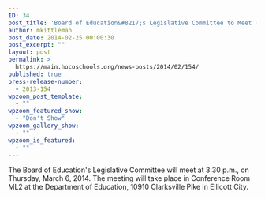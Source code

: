 ```yaml
---
ID: 34
post_title: 'Board of Education&#8217;s Legislative Committee to Meet (Date Change)'
author: mkittleman
post_date: 2014-02-25 00:00:30
post_excerpt: ""
layout: post
permalink: >
  https://main.hocoschools.org/news-posts/2014/02/154/
published: true
press-release-number:
  - 2013-154
wpzoom_post_template:
  - ""
wpzoom_featured_show:
  - "Don't Show"
wpzoom_gallery_show:
  - ""
wpzoom_is_featured:
  - ""
---
```

The Board of Education's Legislative Committee will meet at 3:30 p.m., on Thursday, March 6, 2014. The meeting will take place in Conference Room ML2 at the Department of Education, 10910 Clarksville Pike in Ellicott City.